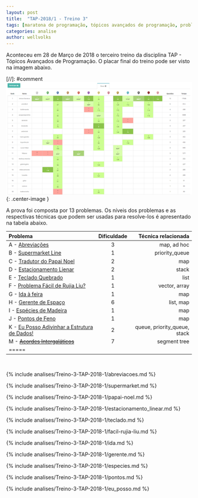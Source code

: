 ```yaml
---
layout: post
title:  "TAP-2018/1 - Treino 3"
tags: [maratona de programação, tópicos avançados de programação, problemset, analise]
categories: analise
author: wellvolks
---
```


Aconteceu em 28 de Março de 2018 o terceiro treino da disciplina TAP - Tópicos
Avançados de Programação. O placar final do treino pode ser visto na imagem
abaixo.

[//]: #comment ![Placar final do Treino-3 - TAP/2018-1](/_assets/images/placar-treino-3-tap-2018-1.png){: .center-image }


A prova foi composta por 13 problemas. Os níveis dos problemas e as respectivas técnicas que podem ser usadas para resolve-los é apresentado na tabela abaixo.

| Problema                                                            | Dificuldade | Técnica relacionada         |
|:--------------------------------------------------------------------|:-----------:|----------------------------:|
| A - <a href="#abreviacoes">Abreviações</a>                          | 3           | map, ad hoc                 |
| B - <a href="#supermarket">Supermarket Line</a>                     | 1           | priority_queue              |
| C - <a href="#papai-noel">Tradutor do Papai Noel</a>                | 2           | map                         |
| D - <a href="#estacionamento_linear">Estacionamento Lienar</a>      | 2           | stack                       |
| E - <a href="#teclado">Teclado Quebrado</a>                         | 1           | list                        |
| F - <a href="#facil-rujia-liu">Problema Fácil de Rujia Liu?</a>     | 1           | vector, array               |
| G - <a href="#ida">Ida à feira</a>                                  | 1           | map                         |
| H - <a href="#gerente">Gerente de Espaço</a>                        | 6           | list, map                   |
| I - <a href="#especies">Espécies de Madeira</a>                     | 1           | map                         |
| J - <a href="#pontos">Pontos de Feno</a>                            | 1           | map                         |
| K - <a href="#eu_posso">Eu Posso Adivinhar a Estrutura de Dados!</a>| 2           | queue, priority_queue, stack|
| M - <strike><a href="#gerente">Acordes Intergaláticos</a></strike>  | 7           | segment tree                |
| =====

<br>

{% include analises/Treino-3-TAP-2018-1/abreviacoes.md %}

{% include analises/Treino-3-TAP-2018-1/supermarket.md %}

{% include analises/Treino-3-TAP-2018-1/papai-noel.md %}

{% include analises/Treino-3-TAP-2018-1/estacionamento_linear.md %}

{% include analises/Treino-3-TAP-2018-1/teclado.md %}

{% include analises/Treino-3-TAP-2018-1/facil-rujia-liu.md %}

{% include analises/Treino-3-TAP-2018-1/ida.md %}

{% include analises/Treino-3-TAP-2018-1/gerente.md %}

{% include analises/Treino-3-TAP-2018-1/especies.md %}

{% include analises/Treino-3-TAP-2018-1/pontos.md %}

{% include analises/Treino-3-TAP-2018-1/eu_posso.md %}


